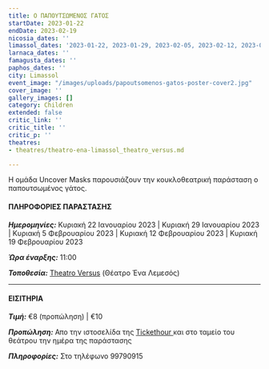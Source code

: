 ```yaml
---
title: Ο ΠΑΠΟΥΤΣΩΜΕΝΟΣ ΓΑΤΟΣ
startDate: 2023-01-22
endDate: 2023-02-19
nicosia_dates: ''
limassol_dates: '2023-01-22, 2023-01-29, 2023-02-05, 2023-02-12, 2023-02-19 '
larnaca_dates: ''
famagusta_dates: ''
paphos_dates: ''
city: Limassol
event_image: "/images/uploads/papoutsomenos-gatos-poster-cover2.jpg"
cover_image: ''
gallery_images: []
category: Children
extended: false
critic_link: ''
critic_title: ''
critic_p: ''
theatres:
- theatres/theatro-ena-limassol_theatro_versus.md

---
```

Η ομάδα Uncover Masks παρουσιάζουν την κουκλοθεατρική παράσταση ο παπουτσωμένος γάτος.

#### ΠΛΗΡΟΦΟΡΙΕΣ ΠΑΡΑΣΤΑΣΗΣ

**_Ημερομηνίες:_** Κυριακή 22 Ιανουαρίου 2023 | Κυριακή 29 Ιανουαρίου 2023 | Κυριακή 5 Φεβρουαρίου 2023 | Κυριακή 12 Φεβρουαρίου 2023 | Κυριακή 19 Φεβρουαρίου 2023

**_Ώρα έναρξης:_** 11:00

**_Τοποθεσία:_** [Theatro Versus](?#map) (Θέατρο Ένα Λεμεσός)

***

#### ΕΙΣΙΤΗΡΙΑ

**_Τιμή:_** €8 (προπώληση) | €10

**_Προπώληση:_** Απο την ιστοσελίδα της [Tickethour ](https://shop.tickethour.com/ticketmaster_se_4099.html)και στο ταμείο του θεάτρου την ημέρα της παράστασης

**_Πληροφορίες:_** Στο τηλέφωνο 99790915